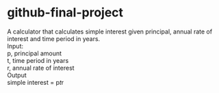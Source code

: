 # github-final-project

A calculator that calculates simple interest given principal, annual rate of interest and time period in years.
<br>
Input:
<br>
   p, principal amount<br>
   t, time period in years<br>
   r, annual rate of interest<br>
Output<br>
   simple interest = p*t*r
